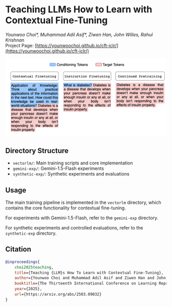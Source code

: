 # Teaching LLMs How to Learn with Contextual Fine-Tuning

*Younwoo Choi\*, Muhammad Adil Asif\*, Ziwen Han, John Willes, Rahul Krishnan* <br>
Project Page: [https://younwoochoi.github.io/cft-iclr/](https://younwoochoi.github.io/cft-iclr/)

<p align="center">
  <img src="assets/main_fig.png" width="600px">
  <br>
</p>

## Directory Structure

- `vectorlm/`: Main training scripts and core implementation
- `gemini-exp/`: Gemini-1.5-Flash experiments
- `synthetic-exp/`: Synthetic experiments and evaluations

## Usage

The main training pipeline is implemented in the `vectorlm` directory, which contains the core functionality for contextual fine-tuning.

For experiments with Gemini-1.5-Flash, refer to the `gemini-exp` directory.

For synthetic experiments and controlled evaluations, refer to the `synthetic-exp` directory.

## Citation

```bibtex
@inproceedings{
    choi2025teaching,
    title={Teaching {LLM}s How To Learn with Contextual Fine-Tuning},
    author={Younwoo Choi and Muhammad Adil Asif and Ziwen Han and John Willes and Rahul G. Krishnan},
    booktitle={The Thirteenth International Conference on Learning Representations},
    year={2025},
    url={https://arxiv.org/abs/2503.09032}
}
```
